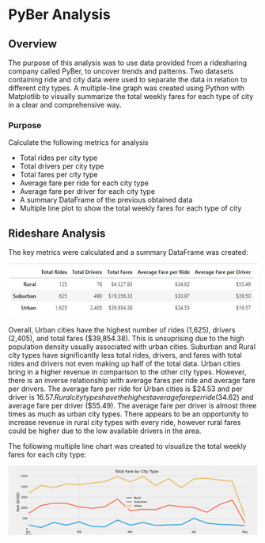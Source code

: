 # PyBer Analysis

## Overview

The purpose of this analysis was to use data provided from a ridesharing company called PyBer, to uncover trends and patterns. Two datasets containing ride and city data were used to separate the data in relation to different city types. A multiple-line graph was created using Python with Matplotlib to visually summarize the total weekly fares for each type of city in a clear and comprehensive way.

### Purpose

Calculate the following metrics for analysis

- Total rides per city type
- Total drivers per city type
- Total fares per city type
- Average fare per ride for each city type
- Average fare per driver for each city type
- A summary DataFrame of the previous obtained data
- Multiple line plot to show the total weekly fares for each type of city


## Rideshare Analysis

The key metrics were calculated and a summary DataFrame was created:

![analysis/PyBer_summary_df.jpg](analysis/PyBer_summary_df.jpg)

Overall, Urban cities have the highest number of rides (1,625), drivers (2,405), and total fares ($39,854.38). This is unsuprising due to the high population density usually associated with urban cities. Suburban and Rural city types have significantly less total rides, drivers, and fares with total rides and drivers not even making up half of the total data. Urban cities bring in a higher revenue in comparison to the other city types. However, there is an inverse relationship with average fares per ride and average fare per drivers. The average fare per ride for Urban cities is $24.53 and per driver is $16.57. Rural city types have the highest average fare per ride ($34.62) and average fare per driver ($55.49). The average fare per driver is almost three times as much as urban city types. There appears to be an opportunity to increase revenue in rural city types with every ride, however rural fares could be higher due to the low available drivers in the area.

The following multiple line chart was created to visualize the total weekly fares for each city type:

![analysis/Total_Fare_by_City_Type.png](analysis/Total_Fare_by_City_Type.png)
